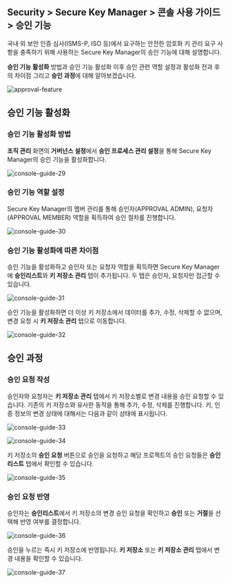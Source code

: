 ## Security > Secure Key Manager > 콘솔 사용 가이드 > 승인 기능

국내·외 보안 인증 심사(ISMS-P, ISO 등)에서 요구하는 안전한 암호화 키 관리 요구 사항을 충족하기 위해 사용하는 Secure Key Manager의 승인 기능에 대해 설명합니다.

**승인 기능 활성화** 방법과 승인 기능 활성화 이후 승인 관련 역할 설정과 활성화 전과 후의 차이점 그리고 **승인 과정**에 대해 알아보겠습니다.

![approval-feature](https://kr1-api-object-storage.nhncloudservice.com/v1/AUTH_2acdfabf4efe4efc8a04c00b348110c9/cdn_origin/prod_kms/2024-02-27-ko/approval-feature.png)

## 승인 기능 활성화

### 승인 기능 활성화 방법
**조직 관리** 화면의 **거버넌스 설정**에서 **승인 프로세스 관리 설정**을 통해 Secure Key Manager의 승인 기능을 활성화합니다.

![console-guide-29](http://static.toastoven.net/prod_kms/2023-03-28-ko/console-guide-29.png)

### 승인 기능 역할 설정
Secure Key Manager의 멤버 관리를 통해 승인자(APPROVAL ADMIN), 요청자(APPROVAL MEMBER) 역할을 획득하여 승인 절차를 진행합니다.

![console-guide-30](http://static.toastoven.net/prod_kms/2023-03-28-ko/console-guide-30.png)

### 승인 기능 활성화에 따른 차이점
승인 기능을 활성화하고 승인자 또는 요청자 역할을 획득하면 Secure Key Manager에 **승인리스트**와 **키 저장소 관리** 탭이 추가됩니다. 두 탭은 승인자, 요청자만 접근할 수 있습니다.

![console-guide-31](http://static.toastoven.net/prod_kms/2023-03-28-ko/console-guide-31.png)

승인 기능을 활성화하면 더 이상 키 저장소에서 데이터를 추가, 수정, 삭제할 수 없으며, 변경 요청 시 **키 저장소 관리** 탭으로 이동합니다.

![console-guide-32](http://static.toastoven.net/prod_kms/2023-03-28-ko/console-guide-32.png)

## 승인 과정

### 승인 요청 작성
승인자와 요청자는 **키 저장소 관리** 탭에서 키 저장소별로 변경 내용을 승인 요청할 수 있습니다. 기존의 키 저장소와 유사한 동작을 통해 추가, 수정, 삭제를 진행합니다. 키, 인증 정보의 변경 상태에 대해서는 다음과 같이 상태에 표시됩니다.

![console-guide-33](http://static.toastoven.net/prod_kms/2023-03-28-ko/console-guide-33.png)

![console-guide-34](http://static.toastoven.net/prod_kms/2023-03-28-ko/console-guide-34.png)

키 저장소의 **승인 요청** 버튼으로 승인을 요청하고 해당 프로젝트의 승인 요청들은 **승인리스트** 탭에서 확인할 수 있습니다.

![console-guide-35](http://static.toastoven.net/prod_kms/2023-03-28-ko/console-guide-35.png)

### 승인 요청 반영
승인자는 **승인리스트**에서 키 저장소의 변경 승인 요청을 확인하고 **승인** 또는 **거절**을 선택해 반영 여부를 결정합니다.

![console-guide-36](http://static.toastoven.net/prod_kms/2023-03-28-ko/console-guide-36.png)

승인을 누르는 즉시 키 저장소에 반영됩니다. **키 저장소** 또는 **키 저장소 관리** 탭에서 변경 내용을 확인할 수 있습니다.

![console-guide-37](http://static.toastoven.net/prod_kms/2023-03-28-ko/console-guide-37.png)
